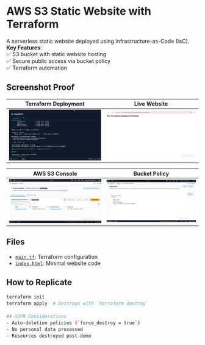 # AWS S3 Static Website with Terraform

A serverless static website deployed using Infrastructure-as-Code (IaC).  
**Key Features**:  
✅ S3 bucket with static website hosting  
✅ Secure public access via bucket policy  
✅ Terraform automation  

## Screenshot Proof  
| Terraform Deployment | Live Website |  
|----------------------|--------------|  
| ![Terminal Output](screenshots/terminal-apply.png) | ![Website](screenshots/website-live.png) |  

| AWS S3 Console | Bucket Policy |  
|----------------|---------------|  
| ![S3 Console](screenshots/s3-console.png) | ![Policy](screenshots/bucket-policy.png) |  

## Files  
- [`main.tf`](main.tf): Terraform configuration  
- [`index.html`](index.html): Minimal website code  

## How to Replicate  
```bash
terraform init  
terraform apply  # Destroys with `terraform destroy`

## GDPR Considerations
- Auto-deletion policies (`force_destroy = true`)  
- No personal data processed  
- Resources destroyed post-demo  
